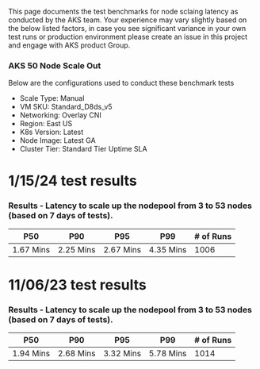 
This page documents the test benchmarks for node sclaing latency as conducted by the AKS team. Your experience may vary slightly based on the below listed factors, in case you see significant variance in your own test runs or production environment please create an issue in this project and engage with AKS product Group.

### AKS 50 Node Scale Out
Below are the configurations used to conduct these benchmark tests
* Scale Type: Manual
* VM SKU: Standard_D8ds_v5
* Networking: Overlay CNI
* Region: East US
* K8s Version: Latest
* Node Image: Latest GA
* Cluster Tier: Standard Tier Uptime SLA

# 1/15/24 test results 
### Results - Latency to scale up the nodepool from 3 to 53 nodes (based on 7 days of tests).
  
| P50 | P90 |  P95 | P99 | # of Runs|
| ----------------- | ----------------- | ----------------- | ----------------- |---------|
| 1.67 Mins|	2.25 Mins|	2.67 Mins|	4.35 Mins|	1006 |

# 11/06/23 test results 
### Results - Latency to scale up the nodepool from 3 to 53 nodes (based on 7 days of tests).
  
| P50 | P90 |  P95 | P99 | # of Runs|
| ----------------- | ----------------- | ----------------- | ----------------- |---------|
| 1.94 Mins|	2.68 Mins|	3.32 Mins|	5.78 Mins|	1014 |
